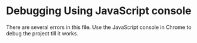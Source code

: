 # Debugging Using JavaScript console

There are several errors in this file. Use the JavaScript console in Chrome to debug the project till it works.
